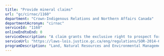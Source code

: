 ```yaml
---
title: "Provide mineral claims"
url: "gc/cirnac/1160"
department: "Crown-Indigenous Relations and Northern Affairs Canada"
departmentAcronym: "cirnac"
serviceId: "1160"
onlineEndtoEnd: 0
serviceDescription: "A claim grants the exclusive right to prospect for minerals within the boundaries of the claim."
serviceUrl: "https://laws-lois.justice.gc.ca/eng/regulations/SOR-2014-69/page-4.html"
programDescription: "Land, Natural Resources and Environmental Management"
---
```

